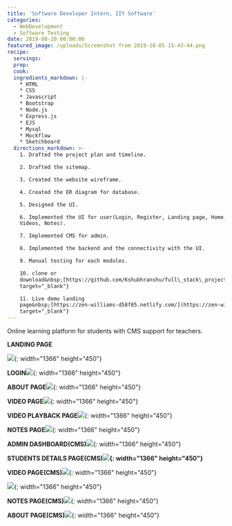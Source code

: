 ```yaml
---
title: 'Software Developer Intern, IIY Software'
categories:
  - WebDevelopment
  - Software Testing
date: 2019-08-20 00:00:00
featured_image: /uploads/Screenshot from 2019-10-05 15-43-44.png
recipe:
  servings:
  prep:
  cook:
  ingredients_markdown: |-
    * HTML
    * CSS
    * Javascript
    * Bootstrap
    * Node.js
    * Express.js
    * EJS
    * Mysql
    * Mockflow
    * Sketchboard
  directions_markdown: >-
    1. Drafted the project plan and timeline.

    2. Drafted the sitemap.

    3. Created the website wireframe.

    4. Created the ER diagram for database.

    5. Designed the UI.

    6. Implemented the UI for user(Login, Register, Landing page, Home, About,
    Videos, Notes).

    7. Implemented CMS for admin.

    8. Implemented the backend and the connectivity with the UI.

    9. Manual testing for each modules.

    10. clone or
    download&nbsp;[https://github.com/Kshubhranshu/full\_stack\_project](https://github.com/Kshubhranshu/full_stack_project){:
    target="_blank"}

    11. Live demo landing
    page&nbsp;[https://zen-williams-d58f85.netlify.com/](https://zen-williams-d58f85.netlify.com/#){:
    target="_blank"}
---
```


Online learning platform for students with CMS support for teachers.

**LANDING PAGE**

![](/uploads/screenshot-from-2019-10-05-15-43-52.png){: width="1366" height="450"}

**LOGIN**![](/uploads/screenshot-from-2019-10-05-15-43-57.png){: width="1366" height="450"}

**ABOUT PAGE**![](/uploads/screenshot-from-2019-10-05-15-54-56.png){: width="1366" height="450"}

**VIDEO PAGE**![](/uploads/screenshot-from-2019-10-05-15-55-1.png){: width="1366" height="450"}

**VIDEO PLAYBACK PAGE**![](/uploads/screenshot-from-2019-10-05-15-55-43.png){: width="1366" height="450"}

**NOTES PAGE**![](/uploads/screenshot-from-2019-10-05-15-55-10.png){: width="1366" height="450"}

**ADMIN DASHBOARD(CMS)**![](/uploads/screenshot-from-2019-10-05-15-53-28.png){: width="1366" height="450"}

**STUDENTS DETAILS PAGE(CMS)![](/uploads/screenshot-from-2019-10-05-15-53-34.png){: width="1366" height="450"}**

**VIDEO PAGE(CMS)**![](/uploads/screenshot-from-2019-10-05-15-54-18.png){: width="1366" height="450"}

![](/uploads/screenshot-from-2019-10-05-15-54-22.png){: width="1366" height="450"}

**NOTES PAGE(CMS)**![](/uploads/screenshot-from-2019-10-05-15-54-35.png){: width="1366" height="450"}

**ABOUT PAGE(CMS)**![](/uploads/screenshot-from-2019-10-05-15-53-53.png){: width="1366" height="450"}